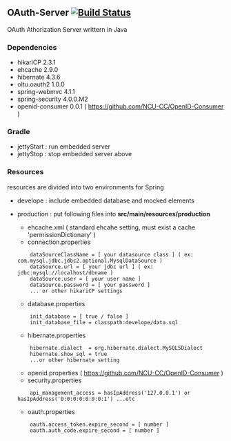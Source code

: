 ## OAuth-Server [![Build Status](http://140.115.3.96:8080/jenkins/buildStatus/icon?job=OAuth-Service)](http://140.115.3.96:8080/jenkins/job/OAuth-Service/)
OAuth Athorization Server writtern in Java

### Dependencies
- hikariCP 2.3.1
- ehcache 2.9.0
- hibernate 4.3.6
- oltu.oauth2 1.0.0
- spring-webmvc 4.1.1
- spring-security 4.0.0.M2
- openid-consumer 0.0.1 ( https://github.com/NCU-CC/OpenID-Consumer )

### Gradle
- jettyStart : run embedded server
- jettyStop  : stop embedded server above

### Resources
resources are divided into two environments for Spring

- develope : include embedded database and mocked elements

- production : put following files into **src/main/resources/production**
    - ehcache.xml ( standard ehcahe setting, must exist a cache 'permissionDictionary' )
    - connection.properties
    ```
        dataSourceClassName = [ your datasource class ] ( ex: com.mysql.jdbc.jdbc2.optional.MysqlDataSource )
        dataSource.url = [ your jdbc url ] ( ex: jdbc:mysql://localhost/dbname )
        dataSource.user = [ your user name ]
        dataSource.password = [ your password ]
        ... or other hikariCP settings
    ```
    - database.properties
    ```
        init_database = [ true / false ]
        init_database_file = classpath:develope/data.sql
    ```
    - hibernate.properties
    ```
        hibernate.dialect  = org.hibernate.dialect.MySQL5Dialect
        hibernate.show_sql = true
        ...or other hibernate setting
    ```
    - openid.properties ( https://github.com/NCU-CC/OpenID-Consumer )
    - security.properties
    ```
        api_management_access = hasIpAddress('127.0.0.1') or hasIpAddress('0:0:0:0:0:0:0:1') ...etc
    ```
    - oauth.properties
    ```
        oauth.access_token.expire_second = [ number ]
        oauth.auth_code.expire_second = [ number ]
    ```
